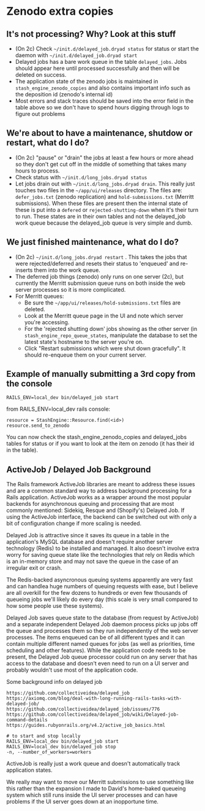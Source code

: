 # Zenodo extra copies

## It's not processing? Why? Look at this stuff
- (On 2c) Check `~/init.d/delayed_job.dryad status` for status or start the daemon with `~/init.d/delayed_job.dryad start`
- Delayed jobs has a bare work queue in the table `delayed_jobs`.  Jobs should appear here until processed successfully and then will be deleted on success.
- The application state of the zenodo jobs is maintained in `stash_engine_zenodo_copies` and also contains important info such as the deposition id (zenodo's internal id)
- Most errors and stack traces should be saved into the error field in the table above so we don't have to spend hours digging through logs to figure out problems

## We're about to have a maintenance, shutdow or restart, what do I do?
- (On 2c) "pause" or "drain" the jobs at least a few hours or more ahead so they don't get cut off in the middle of something that takes many hours to process.
- Check status with `~/init.d/long_jobs.dryad status`
- Let jobs drain out with `~/init.d/long_jobs.dryad drain`.  This really just touches two files in the `~/app/ui/releases` directory. The files are: `defer_jobs.txt` (zenodo replication) and `hold-submissions.txt` (Merritt submissions).  When these files are present then the internal state of these is put into a `defered` or `rejected-shutting-down` when it's their turn to run.  These states are in their own tables and not the delayed_job work queue because the delayed_job queue is very simple and dumb.

## We just finished maintenance, what do I do?
- (On 2c) `~/init.d/long_jobs.dryad restart`  .  This takes the jobs that were rejected/deferred and resets their status to 'enqueued' and re-inserts them into the work queue.
- The deferred job things (zenodo) only runs on one server (2c), but currently the Merritt submission queue runs on both inside the web server processes so it is more complicated.
- For Merritt queues:
  - Be sure the `~/app/ui/releases/hold-submissions.txt` files are deleted.
  - Look at the Merritt queue page in the UI and note which server you're accessing.
  - For the 'rejected shutting down' jobs showing as the other server (in `stash_engine_repo_queue_states`, manipulate the database to set the latest state's hostname to the server you're on.
  - Click "Restart submissions which were shut down gracefully".  It should re-enqueue them on your current server.

## Example of manually submitting a 3rd copy from the console

```
RAILS_ENV=local_dev bin/delayed_job start
```

from RAILS_ENV=local_dev rails console:
```
resource = StashEngine::Resource.find(<id>)
resource.send_to_zenodo
```

You can now check the stash_engine_zenodo_copies and delayed_jobs tables for status
or if you want to look at the item on zenodo (it has their id in the table).

## ActiveJob / Delayed Job Background

The Rails framework ActiveJob libraries are meant to address these
issues and are a common standard way to address background processing
for a Rails application.  ActiveJob works as a wrapper around the most
popular backends for asynchronous queuing and processing that are most
commonly mentioned: Sidekiq, Resque and (Shopify's) Delayed Job.  If
using the ActiveJob interface, the backend can be switched out with
only a bit of configuration change if more scaling is needed.

Delayed Job is attractive since it saves its queue in a table in the
application's MySQL database and doesn't require another server
technology (Redis) to be installed and managed.  It also doesn't
involve extra worry for saving queue state like the technologies that
rely on Redis which is an in-memory store and may not save the queue
in the case of an irregular exit or crash.

The Redis-backed asyncronous queuing systems apparently are very fast
and can handlea huge numbers of queuing requests with ease, but I
believe are all overkill for the few dozens to hundreds or even few
thousands of queueing jobs we'll likely do every day (this scale is
very small compared to how some people use these systems).

Delayed Job saves queue state to the database (from request by
ActiveJob) and a separate independent Delayed Job daemon process picks
up jobs off the queue and processes them so they run independently of
the web server processes.  The items enqueued can be of all different
types and it can contain multiple different named queues for jobs (as
well as priorities, time scheduling and other features).  While the
application code needs to be present, the Delayed Job queue processor
could run on any server that has access to the database and doesn't
even need to run on a UI server and probably wouldn't use most of the
application code.

Some background info on delayed job

```
https://github.com/collectiveidea/delayed_job
https://axiomq.com/blog/deal-with-long-running-rails-tasks-with-delayed-job/
https://github.com/collectiveidea/delayed_job/issues/776
https://github.com/collectiveidea/delayed_job/wiki/Delayed-job-command-details
https://guides.rubyonrails.org/v4.2/active_job_basics.html

# to start and stop locally
RAILS_ENV=local_dev bin/delayed_job start
RAILS_ENV=local_dev bin/delayed_job stop
-n, --number_of_workers=workers
```

ActiveJob is really just a work queue and doesn't automatically track application states.

We really may want to move our Merritt submissions to use something
like this rather than the expansion I made to David's home-baked
queueing system which still runs inside the UI server processes and
can have problems if the UI server goes down at an inopportune time.

